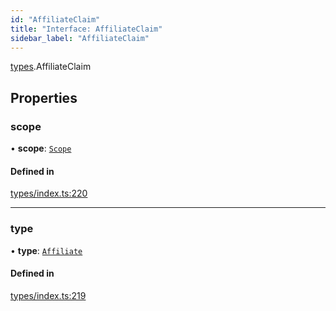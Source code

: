 ```yaml
---
id: "AffiliateClaim"
title: "Interface: AffiliateClaim"
sidebar_label: "AffiliateClaim"
---
```


[types](../../../modules/Types/Types.md).AffiliateClaim

## Properties

### scope

• **scope**: [`Scope`](../Scope/Scope.md)

#### Defined in

[types/index.ts:220](https://github.com/PolymeshAssociation/polymesh-sdk/blob/31fdce23/src/types/index.ts#L220)

___

### type

• **type**: [`Affiliate`](../../../enums/Types/ClaimType/ClaimType.md#affiliate)

#### Defined in

[types/index.ts:219](https://github.com/PolymeshAssociation/polymesh-sdk/blob/31fdce23/src/types/index.ts#L219)
